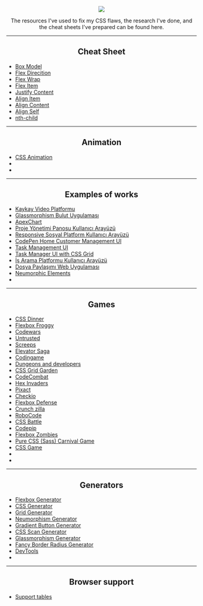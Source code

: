 <p align="center" >
 <img  src="https://skillicons.dev/icons?i=css" />
</p>
<p align="center"> The resources I've used to fix my CSS flaws, the research I've done, and the cheat sheets I've prepared can be found here. </p>

<hr/>

<h2 align="center">Cheat Sheet</h2>

- <a href="https://github.com/ozantekin/CSS-Special-Notes/blob/main/CheatSheet/00-BoxModel.png"> Box Model </a>
- <a href="https://github.com/ozantekin/CSS-Special-Notes/blob/main/CheatSheet/01-FlexDirection.png"> Flex Direcition </a>
- <a href="https://github.com/ozantekin/CSS-Special-Notes/blob/main/CheatSheet/02-FlexWrap.png"> Flex Wrap </a>
- <a href="https://github.com/ozantekin/CSS-Special-Notes/blob/main/CheatSheet/07-FlexItem.png"> Flex Item </a>
- <a href="https://github.com/ozantekin/CSS-Special-Notes/blob/main/CheatSheet/03-JustifyContent.png"> Justify Content </a>
- <a href="https://github.com/ozantekin/CSS-Special-Notes/blob/main/CheatSheet/04-AlignItem.png"> Align Item </a>
- <a href="https://github.com/ozantekin/CSS-Special-Notes/blob/main/CheatSheet/05-AlignContent.png"> Align Content </a>
- <a href="https://github.com/ozantekin/CSS-Special-Notes/blob/main/CheatSheet/06-AlignSelf.png"> Align Self </a>
- <a href="https://github.com/ozantekin/CSS-Special-Notes/blob/main/CheatSheet/08-NthChild.png"> nth-child </a>


<hr/>

<h2 align="center">Animation</h2>

- <a href="https://animista.net/play/basic/"> CSS Animation </a>
- <a href=""> </a>
- <a href=""> </a>

<hr/>

<h2 align="center">Examples of works</h2>

- <a href="https://codepen.io/TurkAysenur/pen/LYRKpWe"> Kaykay Video Platformu </a>
- <a href="https://codepen.io/TurkAysenur/pen/ZEpxeYm"> Glassmorphism Bulut Uygulaması </a>
- <a href="https://codepen.io/apexcharts/pen/xYqyYm"> ApexChart </a>
- <a href="https://codepen.io/aybukeceylan/pen/OJRNbZp"> Proje Yönetimi Panosu Kullanıcı Arayüzü </a>
- <a href="https://codepen.io/TurkAysenur/pen/RwWKYMO"> Responsive Sosyal Platform Kullanıcı Arayüzü </a>
- <a href="https://codepen.io/TurkAysenur/pen/NWRqoyL"> CodePen Home Customer Management UI </a>
- <a href="https://codepen.io/aaronmcg/pen/GRjaRva"> Task Management UI </a>
- <a href="https://codepen.io/TurkAysenur/pen/QWyPMgq"> Task Manager UI with CSS Grid </a>
- <a href="https://codepen.io/TurkAysenur/pen/jOqdNbm"> İş Arama Platformu Kullanıcı Arayüzü </a>
- <a href="https://codepen.io/aybukeceylan/pen/yLOxRyG"> Dosya Paylaşımı Web Uygulaması </a>
- <a href="https://codepen.io/myacode/pen/PoqQQNM"> Neumorphic Elements </a>
- <a href="">  </a>

<hr/>

<h2 align="center">Games</h2>

- <a href="https://flukeout.github.io/"> CSS Dinner </a>
- <a href="https://flexboxfroggy.com/ ">  Flexbox Froggy </a>
- <a href="https://www.codewars.com/"> Codewars </a>
- <a href="https://alexnisnevich.github.io/untrusted/">  Untrusted </a>
- <a href="https://screeps.com/"> Screeps </a>
- <a href="http://play.elevatorsaga.com/"> Elevator Saga </a>
- <a href="https://www.codingame.com/start"> Codingame </a>
- <a href="http://www.dungeonsanddevelopers.com/"> Dungeons and developers </a>
- <a href="https://cssgridgarden.com/"> CSS Grid Garden </a>
- <a href="https://codecombat.com/">  CodeCombat </a>
- <a href="http://www.hexinvaders.com/"> Hex Invaders </a>
- <a href="https://pixact.ly/">Pixact </a>
- <a href="https://checkio.org/"> Checkio </a>
- <a href="http://www.flexboxdefense.com/">  Flexbox Defense </a>
- <a href="http://www.crunchzilla.com/">  Crunch zilla</a>
- <a href="https://robocode.sourceforge.io/"> RoboCode </a>
- <a href="https://cssbattle.dev/"> CSS Battle </a>
- <a href="https://codepip.com/"> Codepip </a>
- <a href="https://mastery.games/flexboxzombies/"> Flexbox Zombies </a>
- <a href="https://codepen.io/una/pen/NxZaNr"> Pure CSS (Sass) Carnival Game </a>
- <a href="http://victordarras.fr/cssgame/"> CSS Game </a>
- <a href=""> </a>
- <a href=""> </a>

<hr/>

<h2 align="center">Generators</h2>

- <a href="https://loading.io/flexbox/"> Flexbox Generator </a>
- <a href="https://www.colorffy.com/css-generator"> CSS Generator</a>
- <a href="https://grid.layoutit.com/">Grid Generator </a>
- <a href="https://neumorphism.io">Neumorphism Generator </a>
- <a href="https://gradientbuttons.colorion.co/"> Gradient Button Generator </a>
- <a href="https://getcssscan.com/css-box-shadow-examples"> CSS Scan Generator</a>
- <a href="https://hype4.academy/tools/glassmorphism-generator">  Glassmorphism Generator </a>
- <a href="https://9elements.github.io/fancy-border-radius/">Fancy Border Radius Generator </a>
- <a href="https://tools.webdevpuneet.com/">DevTools</a>
- <a href=""> </a>

<hr/>

<h2 align="center">Browser support</h2>

- <a href="https://caniuse.com/"> Support tables </a>

